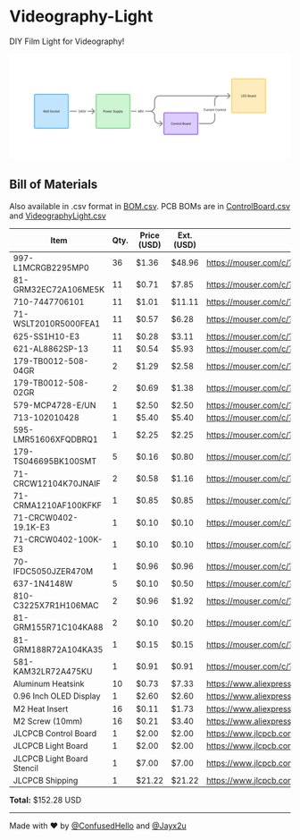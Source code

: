 # Videography-Light
DIY Film Light for Videography!


![Wiring Diagram](/assets/WiringDiagram.png)


## Bill of Materials
Also available in .csv format in [BOM.csv](https://github.com/ConfusedHello/Videography-Light/blob/main/BOM.csv). PCB BOMs are in [ControlBoard.csv](https://github.com/ConfusedHello/Videography-Light/blob/main/src/Production/Control%20PCB/ControlBoard.csv) and [VideographyLight.csv](https://github.com/ConfusedHello/Videography-Light/blob/main/src/Production/Light%20PCB/VideographyLight.csv)

|Item                      |Qty.|Price (USD)|Ext. (USD)|Link                                                 |
|--------------------------|----|-----------|----------|-----------------------------------------------------|
|997-L1MCRGB2295MP0        |36  |$1.36      |$48.96    |https://mouser.com/c/?q=997-L1MCRGB2295MP0           |
|81-GRM32EC72A106ME5K      |11  |$0.71      |$7.85     |https://mouser.com/c/?q=81-GRM32EC72A106ME5K         |
|710-7447706101            |11  |$1.01      |$11.11    |https://mouser.com/c/?q=710-7447706101               |
|71-WSLT2010R5000FEA1      |11  |$0.57      |$6.28     |https://mouser.com/c/?q=71-WSLT2010R5000FEA1         |
|625-SS1H10-E3             |11  |$0.28      |$3.11     |https://mouser.com/c/?q=625-SS1H10-E3                |
|621-AL8862SP-13           |11  |$0.54      |$5.93     |https://mouser.com/c/?q=621-AL8862SP-13              |
|179-TB0012-508-04GR       |2   |$1.29      |$2.58     |https://mouser.com/c/?q=179-TB0012-508-04GR          |
|179-TB0012-508-02GR       |2   |$0.69      |$1.38     |https://mouser.com/c/?q=179-TB0012-508-02GR          |
|579-MCP4728-E/UN          |1   |$2.50      |$2.50     |https://mouser.com/c/?q=579-MCP4728-E/UN             |
|713-102010428             |1   |$5.40      |$5.40     |https://mouser.com/c/?q=713-102010428                |
|595-LMR51606XFQDBRQ1      |1   |$2.25      |$2.25     |https://mouser.com/c/?q=595-LMR51606XFQDBRQ1         |
|179-TS046695BK100SMT      |5   |$0.16      |$0.80     |https://mouser.com/c/?q=179-TS046695BK100SMT         |
|71-CRCW12104K70JNAIF      |2   |$0.58      |$1.16     |https://mouser.com/c/?q=71-CRCW12104K70JNAIF         |
|71-CRMA1210AF100KFKF      |1   |$0.85      |$0.85     |https://mouser.com/c/?q=71-CRMA1210AF100KFKF         |
|71-CRCW0402-19.1K-E3      |1   |$0.10      |$0.10     |https://mouser.com/c/?q=71-CRCW0402-19.1K-E3         |
|71-CRCW0402-100K-E3       |1   |$0.10      |$0.10     |https://mouser.com/c/?q=71-CRCW0402-100K-E3          |
|70-IFDC5050JZER470M       |1   |$0.96      |$0.96     |https://mouser.com/c/?q=70-IFDC5050JZER470M          |
|637-1N4148W               |5   |$0.10      |$0.50     |https://mouser.com/c/?q=637-1N4148W                  |
|810-C3225X7R1H106MAC      |2   |$0.96      |$1.92     |https://mouser.com/c/?q=810-C3225X7R1H106MAC         |
|81-GRM155R71C104KA88      |2   |$0.10      |$0.20     |https://mouser.com/c/?q=81-GRM155R71C104KA88         |
|81-GRM188R72A104KA35      |1   |$0.15      |$0.15     |https://mouser.com/c/?q=81-GRM188R72A104KA35         |
|581-KAM32LR72A475KU       |1   |$0.91      |$0.91     |https://mouser.com/c/?q=581-KAM32LR72A475KU          |
|Aluminum Heatsink         |10  |$0.73      |$7.33     |https://www.aliexpress.com/item/4000723868050.html   |
|0.96 Inch OLED Display    |1   |$2.60      |$2.60     |https://www.aliexpress.com/item/1005007614149117.html|
|M2 Heat Insert            |16  |$0.11      |$1.73     |https://www.aliexpress.com/item/1005003582355741.html|
|M2 Screw (10mm)           |16  |$0.21      |$3.40     |https://www.aliexpress.com/item/1005005688616965.html|
|JLCPCB Control Board      |1   |$2.00      |$2.00     |https://www.jlcpcb.com                               |
|JLCPCB Light Board        |1   |$2.00      |$2.00     |https://www.jlcpcb.com                               |
|JLCPCB Light Board Stencil|1   |$7.00      |$7.00     |https://www.jlcpcb.com                               |
|JLCPCB Shipping           |1   |$21.22     |$21.22    |https://www.jlcpcb.com                               |

**Total:** $152.28 USD

<hr>

Made with ❤️ by [@ConfusedHello](https://github.com/confusedhello) and [@Jayx2u](https://github.com/Jayx2u/)
